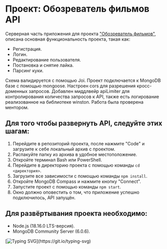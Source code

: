 # Проект: Обозреватель фильмов API

Серверная часть приложения для проекта ["Обозреватель фильмов"](https://github.com/katokinawa/movies-explorer-frontend), описана основная функциональность проекта, такая как:
- Регистрация.
- Логин.
- Редактирование пользователя.
- Постановка и снятие лайка.
- Парсинг куки.

Схема валидируется с помощью Joi. Проект подключается к MongoDB базе с помощью mongoose. Настроен cors для разрешения кросс-доменных запросов. Добавлен миддлвейр apiLimiter для контролирования количества запросов к API, также есть логирование реализованное на библиотеке winston. Работа была проверена ментором.

## Для того чтобы развернуть API, следуйте этих шагам:

1. Перейдите в репозиторий проекта, после нажмите "Code" и загрузите к себе локальный архив с проектом.
2. Распакуйте папку из архива в удобное местоположение.
3. Откройте терминал Bash или PowerShell.
4. Перейдите в директорию проекта с помощью команды `cd <директория>`.
5. Загрузите все зависимости с помощью команды `npm install`.
6. Откройте MongoDB Compass и нажмите кнопку "Connect".
7. Запустите проект с помощью команды `npm start`.
8. Окно должно оповестить о том, что приложение успешно подключилось, API запущён.

## Для развёртывания проекта необходимо:
- Node.js (18.16.0 LTS-версия).
- MongoDB Community Server (6.0.6).

[![Typing SVG](https://readme-typing-svg.herokuapp.com?font=Inter&weight=500&duration=10000&pause=1000&repeat=false&width=435&lines=%D0%A1%D0%BF%D0%B0%D1%81%D0%B8%D0%B1%D0%BE+%D0%B7%D0%B0+%D0%B2%D0%BD%D0%B8%D0%BC%D0%B0%D0%BD%D0%B8%D0%B5!)](https://git.io/typing-svg)
